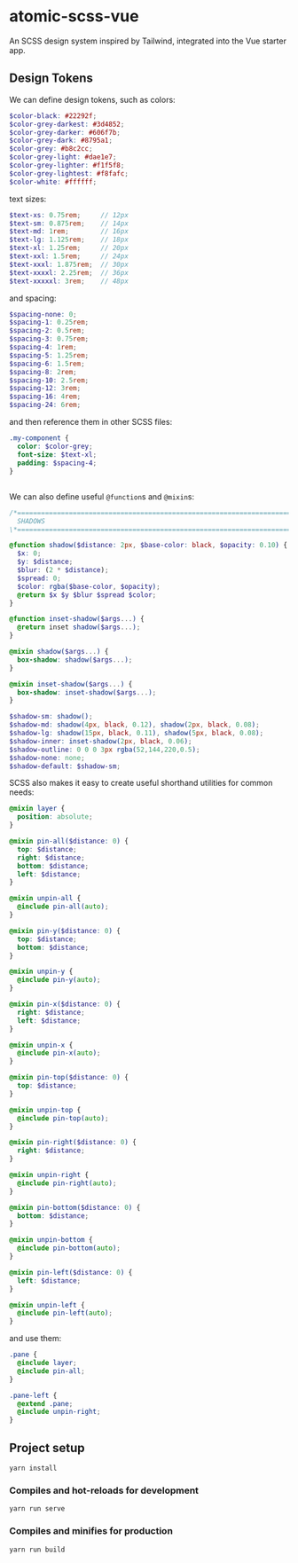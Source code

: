 # atomic-scss-vue

An SCSS design system inspired by Tailwind, integrated into the Vue starter app.

## Design Tokens

We can define design tokens, such as colors:

``` scss
$color-black: #22292f;
$color-grey-darkest: #3d4852;
$color-grey-darker: #606f7b;
$color-grey-dark: #8795a1;
$color-grey: #b8c2cc;
$color-grey-light: #dae1e7;
$color-grey-lighter: #f1f5f8;
$color-grey-lightest: #f8fafc;
$color-white: #ffffff;
```

text sizes:

``` scss
$text-xs: 0.75rem;     // 12px
$text-sm: 0.875rem;    // 14px
$text-md: 1rem;        // 16px
$text-lg: 1.125rem;    // 18px
$text-xl: 1.25rem;     // 20px
$text-xxl: 1.5rem;     // 24px
$text-xxxl: 1.875rem;  // 30px
$text-xxxxl: 2.25rem;  // 36px
$text-xxxxxl: 3rem;    // 48px
```

and spacing:

``` scss
$spacing-none: 0;
$spacing-1: 0.25rem;
$spacing-2: 0.5rem;
$spacing-3: 0.75rem;
$spacing-4: 1rem;
$spacing-5: 1.25rem;
$spacing-6: 1.5rem;
$spacing-8: 2rem;
$spacing-10: 2.5rem;
$spacing-12: 3rem;
$spacing-16: 4rem;
$spacing-24: 6rem;
```

and then reference them in other SCSS files:

``` scss
.my-component {
  color: $color-grey;
  font-size: $text-xl;
  padding: $spacing-4;
}
```

##

We can also define useful `@function`s and `@mixin`s:

``` scss
/*============================================================================*\
  SHADOWS
\*============================================================================*/

@function shadow($distance: 2px, $base-color: black, $opacity: 0.10) {
  $x: 0;
  $y: $distance;
  $blur: (2 * $distance);
  $spread: 0;
  $color: rgba($base-color, $opacity);
  @return $x $y $blur $spread $color;
}

@function inset-shadow($args...) {
  @return inset shadow($args...);
}

@mixin shadow($args...) {
  box-shadow: shadow($args...);
}

@mixin inset-shadow($args...) {
  box-shadow: inset-shadow($args...);
}

$shadow-sm: shadow();
$shadow-md: shadow(4px, black, 0.12), shadow(2px, black, 0.08);
$shadow-lg: shadow(15px, black, 0.11), shadow(5px, black, 0.08);
$shadow-inner: inset-shadow(2px, black, 0.06);
$shadow-outline: 0 0 0 3px rgba(52,144,220,0.5);
$shadow-none: none;
$shadow-default: $shadow-sm;
```

SCSS also makes it easy to create useful shorthand utilities for common needs:

``` scss
@mixin layer {
  position: absolute;
}

@mixin pin-all($distance: 0) {
  top: $distance;
  right: $distance;
  bottom: $distance;
  left: $distance;
}

@mixin unpin-all {
  @include pin-all(auto);
}

@mixin pin-y($distance: 0) {
  top: $distance;
  bottom: $distance;
}

@mixin unpin-y {
  @include pin-y(auto);
}

@mixin pin-x($distance: 0) {
  right: $distance;
  left: $distance;
}

@mixin unpin-x {
  @include pin-x(auto);
}

@mixin pin-top($distance: 0) {
  top: $distance;
}

@mixin unpin-top {
  @include pin-top(auto);
}

@mixin pin-right($distance: 0) {
  right: $distance;
}

@mixin unpin-right {
  @include pin-right(auto);
}

@mixin pin-bottom($distance: 0) {
  bottom: $distance;
}

@mixin unpin-bottom {
  @include pin-bottom(auto);
}

@mixin pin-left($distance: 0) {
  left: $distance;
}

@mixin unpin-left {
  @include pin-left(auto);
}
```

and use them:

``` scss
.pane {
  @include layer;
  @include pin-all;
}

.pane-left {
  @extend .pane;
  @include unpin-right;
}
```


## Project setup
```
yarn install
```

### Compiles and hot-reloads for development
```
yarn run serve
```

### Compiles and minifies for production
```
yarn run build
```
